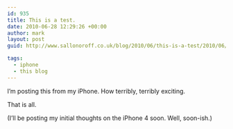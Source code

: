 ```yaml
---
id: 935
title: This is a test.
date: 2010-06-28 12:29:26 +00:00
author: mark
layout: post
guid: http://www.sallonoroff.co.uk/blog/2010/06/this-is-a-test/2010/06/this-is-a-test/

tags:
  - iphone
  - this blog
---
```

I&#8217;m posting this from my iPhone. How terribly, terribly exciting.

That is all.

(I&#8217;ll be posting my initial thoughts on the iPhone 4 soon. Well, soon-ish.)